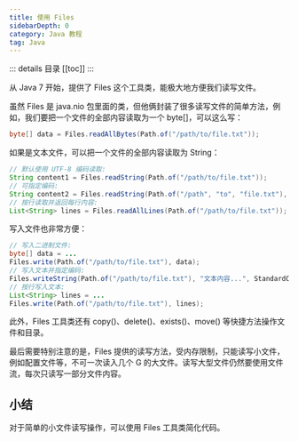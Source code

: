 ```yaml
---
title: 使用 Files
sidebarDepth: 0
category: Java 教程
tag: Java
---
```


::: details 目录
[[toc]]
:::


从 Java 7 开始，提供了 Files 这个工具类，能极大地方便我们读写文件。

虽然 Files 是 java.nio 包里面的类，但他俩封装了很多读写文件的简单方法，例如，我们要把一个文件的全部内容读取为一个 byte[]，可以这么写：

```java
byte[] data = Files.readAllBytes(Path.of("/path/to/file.txt"));
```

如果是文本文件，可以把一个文件的全部内容读取为 String：

```java
// 默认使用 UTF-8 编码读取:
String content1 = Files.readString(Path.of("/path/to/file.txt"));
// 可指定编码:
String content2 = Files.readString(Path.of("/path", "to", "file.txt"), StandardCharsets.ISO_8859_1);
// 按行读取并返回每行内容:
List<String> lines = Files.readAllLines(Path.of("/path/to/file.txt"));
```

写入文件也非常方便：

```java
// 写入二进制文件:
byte[] data = ...
Files.write(Path.of("/path/to/file.txt"), data);
// 写入文本并指定编码:
Files.writeString(Path.of("/path/to/file.txt"), "文本内容...", StandardCharsets.ISO_8859_1);
// 按行写入文本:
List<String> lines = ...
Files.write(Path.of("/path/to/file.txt"), lines);
```

此外，Files 工具类还有 copy()、delete()、exists()、move() 等快捷方法操作文件和目录。

最后需要特别注意的是，Files 提供的读写方法，受内存限制，只能读写小文件，例如配置文件等，不可一次读入几个 G 的大文件。读写大型文件仍然要使用文件流，每次只读写一部分文件内容。

## 小结

对于简单的小文件读写操作，可以使用 Files 工具类简化代码。



